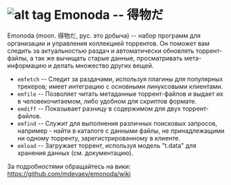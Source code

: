 ![alt tag](https://raw.githubusercontent.com/wiki/mdevaev/emonoda/chi.png) Emonoda -- 得物だ
=======

Emonoda (moon. 得物だ, рус. это добыча) -- набор программ для организации и управления коллекцией торрентов. Он поможет вам следить за актуальностью раздач и автоматически обновлять торрент-файлы, а так же вычищать старые данные, просматривать мета-информацию и делать множество других вещей.  

* `emfetch` -- Следит за раздачами, используя плагины для популярных трекеров; имеет интеграцию с основными линуксовыми клиентами.
* `emfile` -- Позволяет читать метаданные торрент-файлов и выдает их в человекочитаемом, либо удобном для скриптов формате.
* `emdiff` -- Показывает разницу в содержимом для двух торрент-файлов.
* `emfind` -- Служит для выполнения различных поисковых запросов, например - найти в каталоге с данными файлы, не принадлежащими ни одному торренту, зарегистрированному в клиенте.
* `emload` -- Загружает торрент, используя модель "t.data" для хранения данных (см. документацию).

За подробностями обращайтесь на вики: https://github.com/mdevaev/emonoda/wiki  
